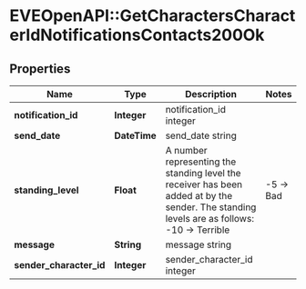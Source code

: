 # EVEOpenAPI::GetCharactersCharacterIdNotificationsContacts200Ok

## Properties
Name | Type | Description | Notes
------------ | ------------- | ------------- | -------------
**notification_id** | **Integer** | notification_id integer | 
**send_date** | **DateTime** | send_date string | 
**standing_level** | **Float** | A number representing the standing level the receiver has been added at by the sender. The standing levels are as follows: -10 -&gt; Terrible | -5 -&gt; Bad |  0 -&gt; Neutral |  5 -&gt; Good |  10 -&gt; Excellent | 
**message** | **String** | message string | 
**sender_character_id** | **Integer** | sender_character_id integer | 


